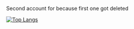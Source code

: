Second account for because first one got deleted

[![Top Langs](https://github-readme-stats.vercel.app/api/top-langs/?username=Maanaaaa&langs_count=8&theme=radical)](https://github.com/anuraghazra/github-readme-stats)
